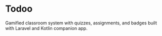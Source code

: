 # Todoo
Gamified classroom system with quizzes, assignments, and badges built with Laravel and Kotlin companion app.
